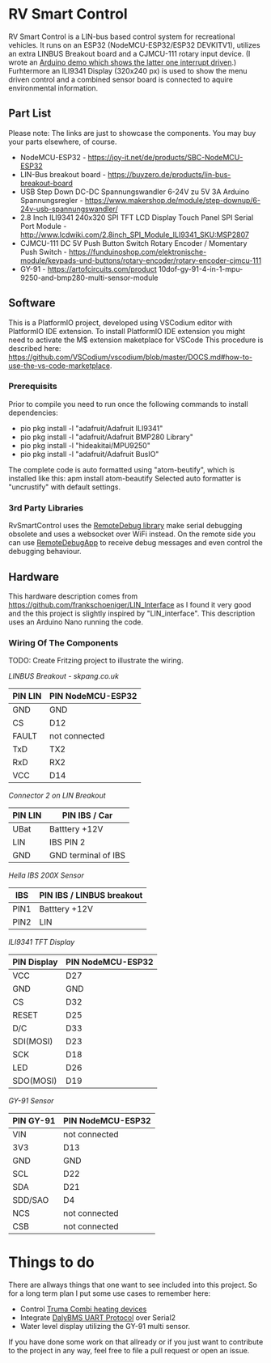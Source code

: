 # RV Smart Control
RV Smart Control is a LIN-bus based control system for recreational vehicles. It runs on an ESP32 (NodeMCU-ESP32/ESP32 DEVKITV1), utilizes an extra LINBUS Breakout board and a CJMCU-111 rotary input device. (I wrote an [Arduino demo which shows the latter one interrupt driven](https://github.com/ChrisPHL/CJMCU-111-rotary-button-demo).) Furhtermore an ILI9341 Display (320x240 px) is used to show the menu driven control and a combined sensor board is connected to aquire environmental information.

## Part List
Please note: The links are just to showcase the components. You may buy your parts elsewhere, of course.
* NodeMCU-ESP32 - https://joy-it.net/de/products/SBC-NodeMCU-ESP32
* LIN-Bus breakout board - https://buyzero.de/products/lin-bus-breakout-board 
* USB Step Down DC-DC Spannungswandler 6-24V zu 5V 3A Arduino Spannungsregler - https://www.makershop.de/module/step-downup/6-24v-usb-spannungswandler/
* 2.8 Inch ILI9341 240x320 SPI TFT LCD Display Touch Panel SPI Serial Port Module - http://www.lcdwiki.com/2.8inch_SPI_Module_ILI9341_SKU:MSP2807
* CJMCU-111 DC 5V Push Button Switch Rotary Encoder / Momentary Push Switch - https://funduinoshop.com/elektronische-module/keypads-und-buttons/rotary-encoder/rotary-encoder-cjmcu-111
* GY-91 - https://artofcircuits.com/product 10dof-gy-91-4-in-1-mpu-9250-and-bmp280-multi-sensor-module


## Software
This is a PlatformIO project, developed using VSCodium editor with PlatformIO IDE extension. To install PlatformIO IDE extension you might need to activate the M$ extension maketplace for VSCode This procedure is described here: https://github.com/VSCodium/vscodium/blob/master/DOCS.md#how-to-use-the-vs-code-marketplace.

### Prerequisits
Prior to compile you need to run once the following commands to install dependencies:
* pio pkg install -l "adafruit/Adafruit ILI9341"
* pio pkg install -l "adafruit/Adafruit BMP280 Library"
* pio pkg install -l "hideakitai/MPU9250"
* pio pkg install -l "adafruit/Adafruit BusIO"

The complete code is auto formatted using "atom-beutify", which is installed like this:
apm install atom-beautify
Selected auto formatter is "uncrustify" with default settings.

### 3rd Party Libraries
RvSmartControl uses the [RemoteDebug library](https://github.com/JoaoLopesF/RemoteDebug) make serial debugging obsolete and uses a websocket over WiFi instead. On the remote side you can use [RemoteDebugApp](https://github.com/JoaoLopesF/RemoteDebugApp) to receive debug messages and even control the debugging behaviour.

## Hardware
This hardware description comes from https://github.com/frankschoeniger/LIN_Interface as I found it very good and the this project is slightly inspired by "LIN_interface". This description uses an Arduino Nano running the code.

### Wiring Of The Components
TODO: Create Fritzing project to illustrate the wiring.

*LINBUS Breakout - skpang.co.uk*

|  PIN LIN  |  PIN NodeMCU-ESP32  |
|-----------|---------------------|
|  GND      |  GND                |  
|  CS       |  D12                |
|  FAULT    |  not connected      |
|  TxD      |  TX2                |
|  RxD      |  RX2                |
|  VCC      |  D14                |


*Connector 2 on LIN Breakout*

|  PIN LIN  |  PIN IBS / Car        |
|-----------|-----------------------|
|  UBat     |  Batttery +12V        |  
|  LIN      |  IBS PIN 2            |
|  GND      |  GND terminal of IBS  |


*Hella IBS 200X Sensor*

|  IBS      |  PIN IBS / LINBUS breakout  |
|-----------|-----------------------------|
|  PIN1     |  Batttery +12V              |  
|  PIN2     |  LIN                        |


*ILI9341 TFT Display*

|  PIN Display  |  PIN NodeMCU-ESP32  |
|---------------|---------------------|
|  VCC          |  D27                |
|  GND          |  GND                |
|  CS           |  D32                |
|  RESET        |  D25                |
|  D/C          |  D33                |
|  SDI(MOSI)    |  D23                |
|  SCK          |  D18                |
|  LED          |  D26                |
|  SDO(MOSI)    |  D19                |


 *GY-91 Sensor*

|  PIN GY-91  |  PIN NodeMCU-ESP32  |
|-------------|---------------------|
|  VIN        |  not connected      |
|  3V3        |  D13                |
|  GND        |  GND                |
|  SCL        |  D22                |
|  SDA        |  D21                |
|  SDD/SAO    |  D4                 |
|  NCS        |  not connected      |
|  CSB        |  not connected      |



# Things to do
There are allways things that one want to see included into this project. So for a long term plan I put some use cases to remember here: 
* Control [Truma Combi heating devices](https://www.truma.com/int/en/products/truma-heater)
* Integrate [DalyBMS UART Protocol](https://github.com/maland16/daly-bms-uart) over Serial2
* Water level display utilizing the GY-91 multi sensor.

If you have done some work on that allready or if you just want to contribute to the project in any way, feel free to file a pull request or open an issue. 
